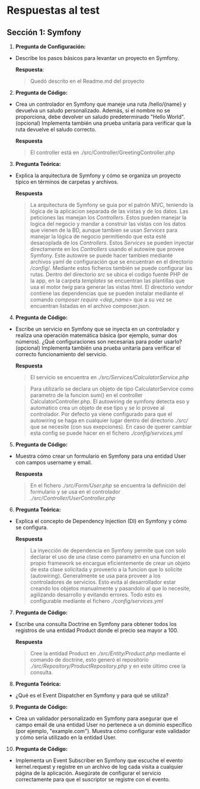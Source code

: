 # Respuestas al test

## Sección 1: Symfony

1. **Pregunta de Configuración:**
- Describe los pasos básicos para levantar un proyecto en Symfony.

    **Respuesta**:
    > Quedó descrito en el Readme.md del proyecto


2. **Pregunta de Código:**
- Crea un controlador en Symfony que maneje una ruta /hello/{name} y devuelva un saludo personalizado. Además, si el nombre no se proporciona, debe devolver un saludo predeterminado "Hello World". (opcional) Implementa también una prueba unitaria para verificar que la ruta devuelve el saludo correcto.

    **Respuesta**
    > El controller está en ./src/Controller/GreetingController.php

3. **Pregunta Teórica:**
- Explica la arquitectura de Symfony y cómo se organiza un proyecto típico en términos de carpetas y archivos.

    **Respuesta**
    > La arquitectura de Symfony se guia por el patrón MVC, teniendo la lógica de la aplicacion separada de las vistas y de los datos. Las peticiones las manejan los *Controllers*. Estos pueden manejar la logica del negocio y mandar a construir las vistas con los datos que vienen de la BD, aunque tambien se usan *Services* para manejar la lógica de negocio permitiendo que esta esté desacoplada de los *Controllers*. Estos *Services* se pueden inyectar directamente en los *Controllers* usando el autowire que provee Symfony. Este autowire se puede hacer tambien mediante archivos yaml de configuración que se encuentran en el directorio */config/*. Mediante estos ficheros también se puede configurar las rutas. Dentro del directorio *src* se ubica el codigo fuente PHP de la app, en la carpeta *templates* se encuentran las plantillas que usa el motor *twig* para generar las vistas html. El directorio *vendor* contiene las dependencias que se pueden instalar mediante el comando *composer require <dep_name>* que a su vez se encuentran listadas en el archivo composer.json.

4. **Pregunta de Código:**
- Escribe un servicio en Symfony que se inyecta en un controlador y realiza una operación matemática básica (por ejemplo, sumar dos números). ¿Qué configuraciones son necesarias para poder usarlo? (opcional) Implementa también una prueba unitaria para verificar el correcto funcionamiento del servicio.

    **Respuesta**
    > El servicio se encuentra en *./src/Services/CalculatorService.php*
    
    > Para utilizarlo se declara un objeto de tipo CalculatorService como parametro de la funcion sum() en el controller CalculatorController.php. El autowiring de symfony detecta eso y automatico crea un objeto de ese tipo y se lo provee al controlador. Por defecto ya viene configurado para que el autowiring se haga en cualquier lugar dentro del directorio *./src/* que se necesite (con sus exepciones). En caso de querer cambiar esta config se puede hacer en el fichero *./config/services.yml*

5. **Pregunta de Código:**
- Muestra cómo crear un formulario en Symfony para una entidad User con campos username y email.

    **Respuesta**
    > En el fichero *./src/Form/User.php* se encuentra la definición del formulario y se usa en el controlador *./src/Controller/UserController.php*

6. **Pregunta Teórica:**
- Explica el concepto de Dependency Injection (DI) en Symfony y cómo se configura.

    **Respuesta**
    > La inyección de dependencia en Symfony permite que con solo declarar el uso de una clase como parametro en una funcion el propio framework se encargue eficientemente de crear un objeto de esta clase solicitada y proveerlo a la funcion que lo solicite (autowiring). Generalmente se usa para proveer a los controladores de servicios. Esto evita al desarrollador estar creando los objetos manualmente y pasandolo al que lo necesite, agilizando desarrollo y evitando errores. Todo esto es configurable mediante el fichero *./config/services.yml*

7. **Pregunta de Código:**
- Escribe una consulta Doctrine en Symfony para obtener todos los registros de una entidad Product donde el precio sea mayor a 100.

    **Respuesta**
    > Cree la entidad Product en *./src/Entity/Product.php* mediante el comando de doctrine, esto generó el repositorio *./src/Repository/ProductRepository.php* y en este último cree la consulta.

8. **Pregunta Teórica:**
- ¿Qué es el Event Dispatcher en Symfony y para qué se utiliza?

9. **Pregunta de Código:**
- Crea un validador personalizado en Symfony para asegurar que el campo email de una entidad User no pertenece a un dominio específico (por ejemplo, "example.com"). Muestra cómo configurar este validador y cómo sería utilizado en la entidad User.

10. **Pregunta de Código:**
- Implementa un Event Subscriber en Symfony que escuche el evento kernel.request y registre en un archivo de log cada visita a cualquier página de la aplicación. Asegúrate de configurar el servicio correctamente para que el suscriptor se registre con el evento.
